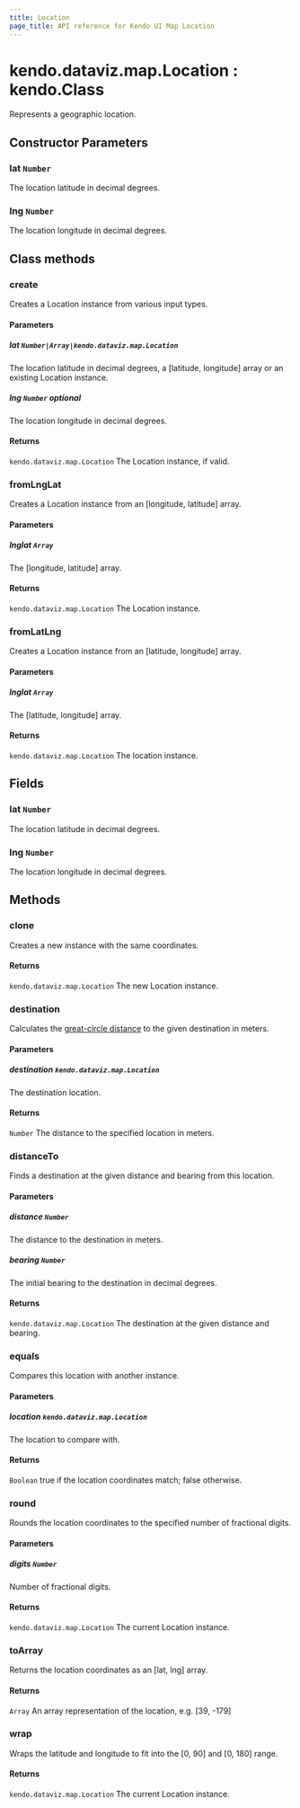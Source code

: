 ```yaml
---
title: Location
page_title: API reference for Kendo UI Map Location
---
```


# kendo.dataviz.map.Location : kendo.Class
Represents a geographic location.

## Constructor Parameters

### lat `Number`
The location latitude in decimal degrees.

### lng `Number`
The location longitude in decimal degrees.


## Class methods

### create
Creates a Location instance from various input types.

#### Parameters

##### lat `Number|Array|kendo.dataviz.map.Location`
The location latitude in decimal degrees,
a [latitude, longitude] array or
an existing Location instance.

##### lng `Number` *optional*
The location longitude in decimal degrees.

#### Returns
`kendo.dataviz.map.Location` The Location instance, if valid.


### fromLngLat
Creates a Location instance from an [longitude, latitude] array.

#### Parameters

##### lnglat `Array`
The [longitude, latitude] array.

#### Returns
`kendo.dataviz.map.Location` The Location instance.


### fromLatLng
Creates a Location instance from an [latitude, longitude] array.

#### Parameters

##### lnglat `Array`
The [latitude, longitude] array.

#### Returns
`kendo.dataviz.map.Location` The location instance.


## Fields

### lat `Number`
The location latitude in decimal degrees.

### lng `Number`
The location longitude in decimal degrees.


## Methods

### clone
Creates a new instance with the same coordinates.

#### Returns
`kendo.dataviz.map.Location` The new Location instance.


### destination

Calculates the [great-circle distance](http://en.wikipedia.org/wiki/Great-circle_distance)
to the given destination in meters.

#### Parameters

##### destination `kendo.dataviz.map.Location`
The destination location.

#### Returns
`Number` The distance to the specified location in meters.


### distanceTo
Finds a destination at the given distance and bearing from this location.

#### Parameters

##### distance `Number`
The distance to the destination in meters.

##### bearing `Number`
The initial bearing to the destination in decimal degrees.

#### Returns
`kendo.dataviz.map.Location` The destination at the given distance and bearing.


### equals
Compares this location with another instance.

#### Parameters

##### location `kendo.dataviz.map.Location`
The location to compare with.

#### Returns
`Boolean` true if the location coordinates match; false otherwise.


### round
Rounds the location coordinates to the specified number of fractional digits.

#### Parameters

##### digits `Number`
Number of fractional digits.

#### Returns
`kendo.dataviz.map.Location` The current Location instance.


### toArray
Returns the location coordinates as an [lat, lng] array.

#### Returns
`Array` An array representation of the location, e.g. [39, -179]


### wrap
Wraps the latitude and longitude to fit into the [0, 90] and [0, 180] range.

#### Returns
`kendo.dataviz.map.Location` The current Location instance.
